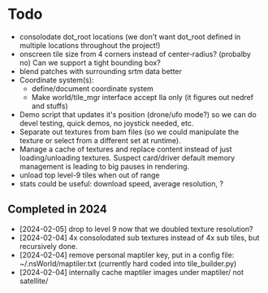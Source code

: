 # Todo

* consolodate dot_root locations (we don't want dot_root defined in multiple
  locations throughout the project!)
* onscreen tile size from 4 corners instead of center-radius? (probalby no)  Can
  we support a tight bounding box?
* blend patches with surrounding srtm data better
* Coordinate system(s):
  * define/document coordinate system
  * Make world/tile_mgr interface accept lla only (it figures out nedref and
    stuffs)
* Demo script that updates it's position (drone/ufo mode?) so we can do devel
  testing, quick demos, no joystick needed, etc.
* Separate out textures from bam files (so we could manipulate the texture or
  select from a different set at runtime).
* Manage a cache of textures and replace content instead of just
  loading/unloading textures.  Suspect card/driver default memory management is
  leading to big pauses in rendering.
* unload top level-9 tiles when out of range
* stats could be useful: download speed, average resolution, ?

## Completed in 2024

* [2024-02-05] drop to level 9 now that we doubled texture resolution?
* [2024-02-04] 4x consolodated sub textures instead of 4x sub tiles, but
  recursively done.
* [2024-02-04] remove personal maptiler key, put in a config file:
  ~/.nsWorld/maptiler.txt (currently hard coded into tile_builder.py)
* [2024-02-04] internally cache maptiler images under maptiler/ not satellite/
